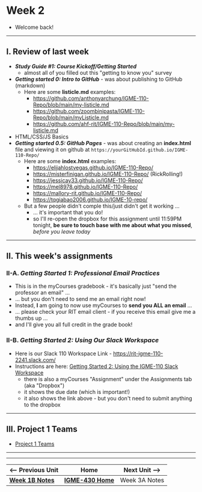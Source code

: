 # Week 2

- Welcome back!

---
  
## I. Review of last week

- ***Study Guide #1: Course Kickoff/Getting Started***
  - almost all of you filled out this "getting to know you" survey
- ***Getting started 0: Intro to GitHub*** - was about publishing to GitHub (markdown)
  - Here are some **listicle.md** examples:
    - https://github.com/anthonyarchung/IGME-110-Repo/blob/main/my-listicle.md
    - https://github.com/zoombinipasta/IGME-110-Repo/blob/main/myListicle.md
    - https://github.com/ahf-rit/IGME-110-Repo/blob/main/my-listicle.md
- HTML/CSS/JS Basics
- ***Getting started 0.5: GitHub Pages*** - was about creating an **index.html** file and viewing it on github at `https://yourGitHubId.github.io/IGME-110-Repo/`
  - Here are some **index.html** examples:
    - https://elijahlostvegas.github.io/IGME-110-Repo/
    - https://misterfinigan.github.io/IGME-110-Repo/ (RickRolling!)
    - https://jessicay33.github.io/IGME-110-Repo/
    - https://mel8978.github.io/IGME-110-Repo/
    - https://mallory-rit.github.io/IGME-110-Repo/
    - https://tqgiabao2006.github.io/IGME-10-repo/
  - But a few people didn't comple this/just didn't get it working ...
    - ... it's important that you do!
    - so I'll re-open the dropbox for this assignment until 11:59PM tonight, **be sure to touch base with me about what you missed**, *before you leave today*

---

## II. This week's assignments

### II-A. *Getting Started 1: Professional Email Practices*
- This is in the myCourses gradebook - it's basically just "send the professor an email" ...
- ... but you don't need to send me an email right now!
- Instead, **I** am going to now use myCourses to **send you ALL an email** ...
- ... please check your RIT email client - if you receive this email give me a thumbs up ...
- and I'll give you all full credit in the grade book!

### II-B. *Getting Started 2: Using Our Slack Workspace*
- Here is our Slack 110 Workspace Link - https://rit-igme-110-2241.slack.com/
- Instructions are here: [Getting Started 2: Using the IGME-110 Slack Workspace](https://docs.google.com/document/d/1wt2ca7RM6IAuVanypWYKVB4M_W37be1hmwk_YltMHs0/edit?pli=1#heading=h.gjdgxs)
  - there is also a myCourses "Assignment" under the Assignments tab (aka "Dropbox")
  - it shows the due date (which is important!)
  - it also shows the link above - but you don't need to submit anything to the dropbox

---

## III. Project 1 Teams

- [Project 1 Teams](../documents/p1-teams.md)


---
---

| <-- Previous Unit | Home | Next Unit -->
| --- | --- | --- 
|  [**Week 1B Notes**](1B.md)  |  [**IGME-430 Home**](../) | Week 3A Notes

